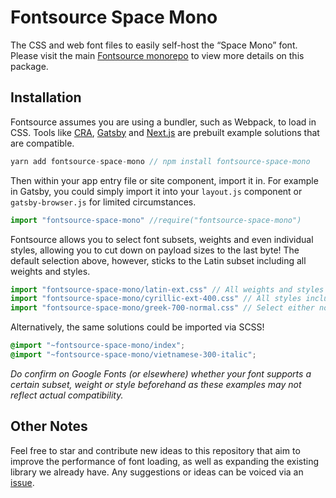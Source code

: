 # Fontsource Space Mono

The CSS and web font files to easily self-host the “Space Mono” font. Please visit the main [Fontsource monorepo](https://github.com/DecliningLotus/fontsource) to view more details on this package.

## Installation

Fontsource assumes you are using a bundler, such as Webpack, to load in CSS. Tools like [CRA](https://create-react-app.dev/), [Gatsby](https://www.gatsbyjs.org/) and [Next.js](https://nextjs.org/) are prebuilt example solutions that are compatible.

```javascript
yarn add fontsource-space-mono // npm install fontsource-space-mono
```

Then within your app entry file or site component, import it in. For example in Gatsby, you could simply import it into your `layout.js` component or `gatsby-browser.js` for limited circumstances.

```javascript
import "fontsource-space-mono" //require("fontsource-space-mono")
```

Fontsource allows you to select font subsets, weights and even individual styles, allowing you to cut down on payload sizes to the last byte! The default selection above, however, sticks to the Latin subset including all weights and styles.

```javascript
import "fontsource-space-mono/latin-ext.css" // All weights and styles included.
import "fontsource-space-mono/cyrillic-ext-400.css" // All styles included.
import "fontsource-space-mono/greek-700-normal.css" // Select either normal or italic.
```

Alternatively, the same solutions could be imported via SCSS!

```scss
@import "~fontsource-space-mono/index";
@import "~fontsource-space-mono/vietnamese-300-italic";
```

_Do confirm on Google Fonts (or elsewhere) whether your font supports a certain subset, weight or style beforehand as these examples may not reflect actual compatibility._

## Other Notes

Feel free to star and contribute new ideas to this repository that aim to improve the performance of font loading, as well as expanding the existing library we already have. Any suggestions or ideas can be voiced via an [issue](https://github.com/DecliningLotus/fontsource/issues).
